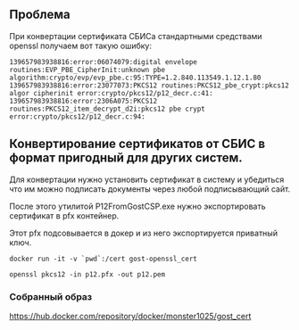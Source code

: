 ## Проблема
При конвертации сертификата СБИСа стандартными средствами openssl получаем вот такую ошибку:  
  
```
139657983938816:error:06074079:digital envelope routines:EVP_PBE_CipherInit:unknown pbe algorithm:crypto/evp/evp_pbe.c:95:TYPE=1.2.840.113549.1.12.1.80
139657983938816:error:23077073:PKCS12 routines:PKCS12_pbe_crypt:pkcs12 algor cipherinit error:crypto/pkcs12/p12_decr.c:41:
139657983938816:error:2306A075:PKCS12 routines:PKCS12_item_decrypt_d2i:pkcs12 pbe crypt error:crypto/pkcs12/p12_decr.c:94:
```

## Конвертирование сертификатов от СБИС в формат пригодный для других систем.
  
Для конвертации нужно установить сертификат в систему и убедиться что им можно подписать документы через любой подписывающий сайт.  
  
После этого утилитой P12FromGostCSP.exe нужно экспортировать сертификат в pfx контейнер.  
  
Этот pfx подсовывается в докер и из него экспортируется приватный ключ.  
  
```
docker run -it -v `pwd`:/cert gost-openssl_cert

openssl pkcs12 -in p12.pfx -out p12.pem
```

### Собранный образ
https://hub.docker.com/repository/docker/monster1025/gost_cert
